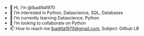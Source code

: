 - 👋 Hi, I’m @lbadilla1970
- 👀 I’m interested in Python, Datascience, SQL, Databases
- 🌱 I’m currently learning Datascience, Python
- 💞️ I’m looking to collaborate on Python
- 📫 How to reach me lbadilla1970@gmail.com, Subject: Github LB

<!---
lbadilla1970/lbadilla1970 is a ✨ special ✨ repository because its `README.md` (this file) appears on your GitHub profile.
You can click the Preview link to take a look at your changes.
--->
